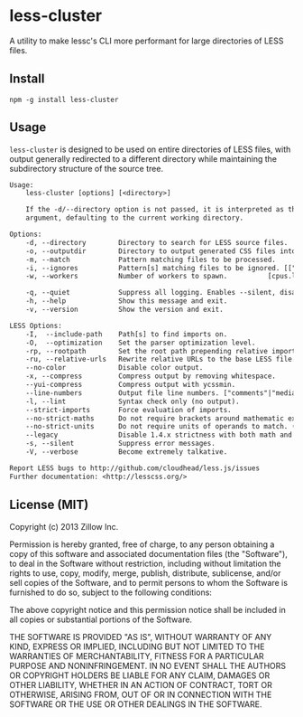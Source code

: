 # less-cluster

A utility to make lessc's CLI more performant for large directories of LESS files.

## Install

    npm -g install less-cluster

## Usage

`less-cluster` is designed to be used on entire directories of LESS files, with output generally redirected to a different directory while maintaining the subdirectory structure of the source tree.

```txt
Usage:
    less-cluster [options] [<directory>]

    If the -d/--directory option is not passed, it is interpreted as the first
    argument, defaulting to the current working directory.

Options:
    -d, --directory        Directory to search for LESS source files.         [$CWD]
    -o, --outputdir        Directory to output generated CSS files into.      [$CWD]
    -m, --match            Pattern matching files to be processed.     ["**/*.less"]
    -i, --ignores          Pattern[s] matching files to be ignored. [["**/_*.less"]]
    -w, --workers          Number of workers to spawn.          [cpus.length, max 8]

    -q, --quiet            Suppress all logging. Enables --silent, disables --verbose
    -h, --help             Show this message and exit.
    -v, --version          Show the version and exit.

LESS Options:
    -I,  --include-path    Path[s] to find imports on.                        [[""]]
    -O,  --optimization    Set the parser optimization level.                    [1]
    -rp, --rootpath        Set the root path prepending relative imports & URLs [""]
    -ru, --relative-urls   Rewrite relative URLs to the base LESS file.
    --no-color             Disable color output.
    -x, --compress         Compress output by removing whitespace.
    --yui-compress         Compress output with ycssmin.
    --line-numbers         Output file line numbers. ["comments"|"mediaquery"|"all"]
    -l, --lint             Syntax check only (no output).
    --strict-imports       Force evaluation of imports.
    --no-strict-maths      Do not require brackets around mathematic expressions. (1.3.x)
    --no-strict-units      Do not require units of operands to match. (1.3.x)
    --legacy               Disable 1.4.x strictness with both math and units.
    -s, --silent           Suppress error messages.
    -V, --verbose          Become extremely talkative.

Report LESS bugs to http://github.com/cloudhead/less.js/issues
Further documentation: <http://lesscss.org/>
```

## License (MIT)

Copyright (c) 2013 Zillow Inc.

Permission is hereby granted, free of charge, to any person obtaining a copy of this software and associated documentation files (the "Software"), to deal in the Software without restriction, including without limitation the rights to use, copy, modify, merge, publish, distribute, sublicense, and/or sell copies of the Software, and to permit persons to whom the Software is furnished to do so, subject to the following conditions:

The above copyright notice and this permission notice shall be included in all copies or substantial portions of the Software.

THE SOFTWARE IS PROVIDED "AS IS", WITHOUT WARRANTY OF ANY KIND, EXPRESS OR IMPLIED, INCLUDING BUT NOT LIMITED TO THE WARRANTIES OF MERCHANTABILITY, FITNESS FOR A PARTICULAR PURPOSE AND NONINFRINGEMENT. IN NO EVENT SHALL THE AUTHORS OR COPYRIGHT HOLDERS BE LIABLE FOR ANY CLAIM, DAMAGES OR OTHER LIABILITY, WHETHER IN AN ACTION OF CONTRACT, TORT OR OTHERWISE, ARISING FROM, OUT OF OR IN CONNECTION WITH THE SOFTWARE OR THE USE OR OTHER DEALINGS IN THE SOFTWARE.
